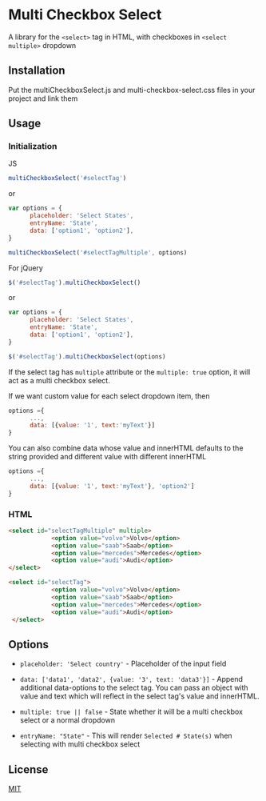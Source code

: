# Multi Checkbox Select

A library for the ```<select>``` tag in HTML, with checkboxes in ```<select multiple>``` dropdown

## Installation

Put the multiCheckboxSelect.js and multi-checkbox-select.css files in your project and link them

## Usage

### Initialization

JS

```javascript
multiCheckboxSelect('#selectTag')
```

or

```javascript
var options = { 
      placeholder: 'Select States',
      entryName: 'State',
      data: ['option1', 'option2'],
}

multiCheckboxSelect('#selectTagMultiple', options)
```

For jQuery

```javascript
$('#selectTag').multiCheckboxSelect()
```

or

```javascript
var options = { 
      placeholder: 'Select States',
      entryName: 'State',
      data: ['option1', 'option2'],
}

$('#selectTag').multiCheckboxSelect(options)
```

If the select tag has `multiple` attribute or the `multiple: true` option, it will act as a multi checkbox select.

If we want custom value for each select dropdown item, then
```javascript
options ={
      ...,
      data: [{value: '1', text:'myText'}]
}
```
You can also combine data whose value and innerHTML defaults to the string provided and different value with different innerHTML
```javascript
options ={
      ...,
      data: [{value: '1', text:'myText'}, 'option2']
}
```

### HTML

```HTML
<select id="selectTagMultiple" multiple>
            <option value="volvo">Volvo</option>
            <option value="saab">Saab</option>
            <option value="mercedes">Mercedes</option>
            <option value="audi">Audi</option>
</select>

<select id="selectTag">
            <option value="volvo">Volvo</option>
            <option value="saab">Saab</option>
            <option value="mercedes">Mercedes</option>
            <option value="audi">Audi</option>
 </select>
```

## Options
- `placeholder: 'Select country'` - Placeholder of the input field

- `data: ['data1', 'data2', {value: '3', text: 'data3'}]` - Append additional data-options to the select tag. You can pass an object with value and text which will reflect in the select tag's value and innerHTML.

- `multiple: true || false` - State whether it will be a multi checkbox select or a normal dropdown

- `entryName: "State"` - This will render `Selected # State(s)` when selecting with multi checkbox select 

## License
[MIT](https://choosealicense.com/licenses/mit/)
